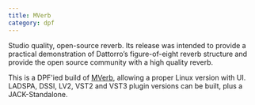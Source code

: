 ```yaml
---
title: MVerb
category: dpf
---
```

Studio quality, open-source reverb. Its release was intended to provide
a practical demonstration of Dattorro’s figure-of-eight reverb structure
and provide the open source community with a high quality reverb.

This is a DPF'ied build of [MVerb], allowing a proper Linux version with UI.
LADSPA, DSSI, LV2, VST2 and VST3 plugin versions can be built, plus a JACK-Standalone.


[MVerb]: https://github.com/martineastwood/mverb/
